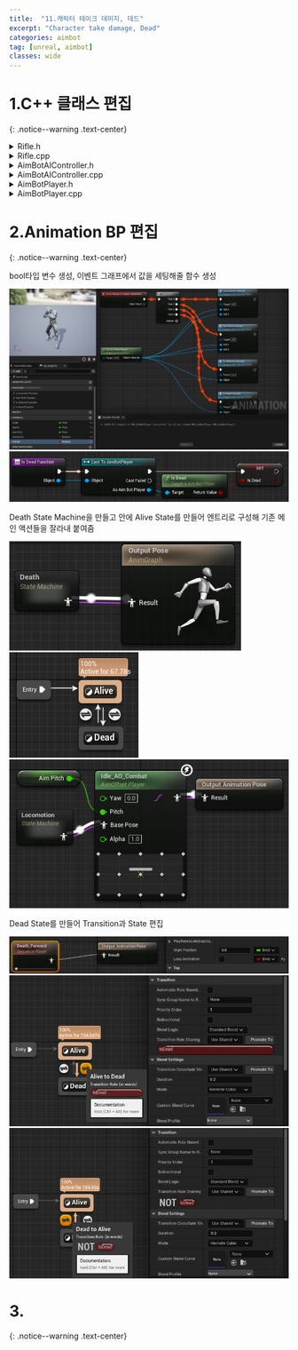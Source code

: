 ```yaml
---
title:  "11.캐릭터 테이크 데미지, 데드"
excerpt: "Character take damage, Dead"
categories: aimbot
tag: [unreal, aimbot]
classes: wide
---
```


# 1.C++ 클래스 편집
{: .notice--warning .text-center}

<details>
<summary>Rifle.h</summary>
<div markdown="1">

```cpp
private:
	UPROPERTY(EditAnywhere)
	float Damage = 10;
```

</div>
</details>

<details>
<summary>Rifle.cpp</summary>
<div markdown="1">

```cpp
void ARifle::PullTrigger()
{
	UGameplayStatics::SpawnEmitterAttached(MuzzleEffect, Mesh, TEXT("Muzzle"));
	UGameplayStatics::SpawnSoundAttached(MuzzleSound, Mesh, TEXT("Muzzle"));

	FHitResult Hit;
	FVector ShotDirection;
	bool bSuccess = LineTrace(Hit, ShotDirection);
	if (bSuccess)
	{
		UGameplayStatics::SpawnEmitterAtLocation(GetWorld(), ImpactEffect, Hit.Location, ShotDirection.Rotation());
		UGameplayStatics::PlaySoundAtLocation(GetWorld(), ImpactSound, Hit.Location);

		AActor* HitActor = Hit.GetActor();
		if (HitActor != nullptr)
		{
			FPointDamageEvent DamageEvent(Damage, Hit, ShotDirection, nullptr);
			AController* OwnerController = GetOwnerController();
			HitActor->TakeDamage(Damage, DamageEvent, OwnerController, this);
		}
	}
}
```

</div>
</details>

<details>
<summary>AimBotAIController.h</summary>
<div markdown="1">

```cpp
public:
	bool IsDead() const;
```

</div>
</details>

<details>
<summary>AimBotAIController.cpp</summary>
<div markdown="1">

```cpp
#include "AimBotPlayer.h"

bool AAimBotAIController::IsDead() const
{
    AAimBotPlayer* ControlledCharacter = Cast<AAimBotPlayer>(GetPawn());
    if (ControlledCharacter != nullptr)
    {
        return ControlledCharacter->IsDead();
    }

    return true;
}
```

</div>
</details>

<details>
<summary>AimBotPlayer.h</summary>
<div markdown="1">

```cpp
public:
	UFUNCTION(BlueprintPure)
	bool IsDead() const;

	virtual float TakeDamage(float DamageAmount, struct FDamageEvent const& DamageEvent, class AController* EventInstigator, AActor* DamageCauser) override;

private:
	UPROPERTY(EditDefaultsOnly)
	float MaxHealth = 100;
	UPROPERTY(VisibleAnywhere)
	float Health;
```

</div>
</details>

<details>
<summary>AimBotPlayer.cpp</summary>
<div markdown="1">

```cpp
#include "Components/CapsuleComponent.h"

void AAimBotPlayer::BeginPlay()
{
	Super::BeginPlay();

	Health = MaxHealth;

	GetMesh()->HideBoneByName(TEXT("weapon_r"), EPhysBodyOp::PBO_None);
	Rifle = GetWorld()->SpawnActor<ARifle>(RifleClass);
	Rifle->AttachToComponent(GetMesh(), FAttachmentTransformRules::KeepRelativeTransform, TEXT("weapon_rSocket"));
	Rifle->SetOwner(this);
}

bool AAimBotPlayer::IsDead() const
{
	return Health <= 0;
}

float AAimBotPlayer::TakeDamage(float DamageAmount, struct FDamageEvent const& DamageEvent, class AController* EventInstigator, AActor* DamageCauser)
{
	float DamageToApply = Super::TakeDamage(DamageAmount, DamageEvent, EventInstigator, DamageCauser);
	DamageToApply = FMath::Min(Health, DamageToApply);
	Health -= DamageToApply;

	if (IsDead())
	{
		DetachFromControllerPendingDestroy();
		GetCapsuleComponent()->SetCollisionEnabled(ECollisionEnabled::NoCollision);
	}

	return DamageToApply;
}
```

</div>
</details>

# 2.Animation BP 편집
{: .notice--warning .text-center}

bool타입 변수 생성, 이벤트 그래프에서 값을 세팅해줄 함수 생성

<img src="/img/unreal/aimbot/11_dead/EventGraph.png"/>

<img src="/img/unreal/aimbot/11_dead/EventGraphIsDead.png"/>

Death State Machine을 만들고 안에 Alive State를 만들어 엔트리로 구성해 기존 메인 액션들을 잘라내 붙여줌

<img src="/img/unreal/aimbot/11_dead/AnimGraph.png"/>

<img src="/img/unreal/aimbot/11_dead/AnimGraphDeathSM.png"/>

<img src="/img/unreal/aimbot/11_dead/AnimGraphAliveState.png"/>

Dead State를 만들어 Transition과 State 편집

<img src="/img/unreal/aimbot/11_dead/AnimGraphDeadState.png"/>

<img src="/img/unreal/aimbot/11_dead/AnimGraphAtoD.png"/>

<img src="/img/unreal/aimbot/11_dead/AnimGraphDtoA.png"/>

# 3.
{: .notice--warning .text-center}